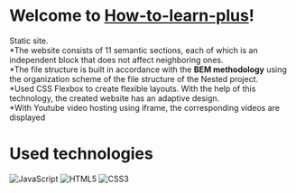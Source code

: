 
# Welcome to **[How-to-learn-plus](https://foxriver660.github.io/how-to-learn-plus/)**!

  

  
Static site.   
*The website consists of 11 semantic sections, each of which is an independent block that does not affect neighboring ones.  
*The file structure is built in accordance with the **BEM methodology** using the organization scheme of the file structure of the Nested project.  
*Used CSS Flexbox to create flexible layouts. With the help of this technology, the created website has an adaptive design.  
*With Youtube video hosting using iframe, the corresponding videos are displayed  

# Used technologies

  

![JavaScript](https://img.shields.io/badge/javascript-%23323330.svg?style=for-the-badge&logo=javascript&logoColor=%23F7DF1E) ![HTML5](https://img.shields.io/badge/html5-%23E34F26.svg?style=for-the-badge&logo=html5&logoColor=white) ![CSS3](https://img.shields.io/badge/css3-%231572B6.svg?style=for-the-badge&logo=css3&logoColor=white) 

